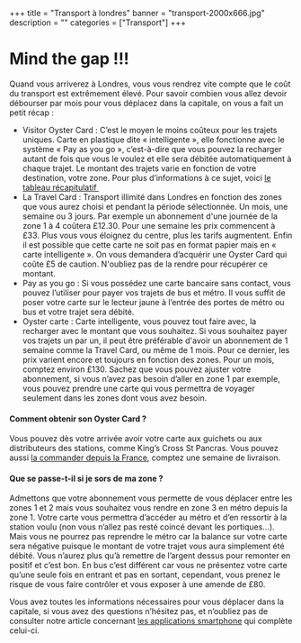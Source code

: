 +++
title = "Transport à londres"
banner = "transport-2000x666.jpg"
description = ""
categories = ["Transport"]
+++

# Mind the gap !!!

Quand vous arriverez à Londres, vous vous rendrez vite compte que le coût du transport est extrêmement élevé. Pour savoir combien vous allez devoir débourser par mois pour vous déplacez dans la capitale, on vous a fait un petit récap :

<ul><li>Visitor Oyster Card : C’est le moyen le moins coûteux pour les trajets uniques. Carte en plastique dite « intelligente », elle fonctionne avec le système « Pay as you go », c’est-à-dire que vous pouvez la recharger autant de fois que vous le voulez et elle sera débitée automatiquement à chaque trajet. Le montant des trajets varie en fonction de votre destination, votre zone. Pour plus d’informations à ce sujet, voici <a href="https://visitorshop.tfl.gov.uk/~/media/files/pdfs/tfl_prices_2016.ashx">le tableau récapitulatif&nbsp;</a>

</li><li>La Travel Card : Transport illimité dans Londres en fonction des zones que vous aurez choisi et pendant la période sélectionnée. Un mois, une semaine ou 3 jours. Par exemple un abonnement d'une journée de la zone 1 à 4 coûtera £12.30. Pour une semaine les prix commencent à £33. Plus vous vous éloignez du centre, plus les tarifs augmentent. Enfin il est possible que cette carte ne soit pas en format papier mais en « carte intelligente ». On vous demandera d’acquérir une Oyster Card qui coûte £5 de caution. N'oubliez pas de la rendre pour récupérer ce montant.</li><li>Pay as you go : Si vous possédez une carte bancaire sans contact, vous pouvez l’utiliser pour payer vos trajets de bus et métro. Il vous suffit de poser votre carte sur le lecteur jaune à l’entrée des portes de métro ou bus et votre trajet sera débité.</li><li>Oyster carte : Carte intelligente, vous pouvez tout faire avec, la recharger avec le montant que vous souhaitez. Si vous souhaitez payer vos trajets un par un, il peut être préférable d'avoir un abonnement de 1 semaine comme la Travel Card, ou même de 1 mois. Pour ce dernier, les prix varient encore et toujours en fonction des zones. Pour un mois, comptez environ £130. Sachez que vous pouvez ajuster votre abonnement, si vous n’avez pas besoin d’aller en zone 1 par exemple, vous pouvez prendre une carte qui vous permettra de voyager seulement dans les zones dont vous avez besoin.</li></ul>

#### Comment obtenir son Oyster Card ?

Vous pouvez dès votre arrivée avoir votre carte aux guichets ou aux distributeurs des stations, comme King’s Cross St Pancras. Vous pouvez aussi <a href="https://oyster.tfl.gov.uk/oyster/link/0005.do">la commander depuis la France</a>, comptez une semaine de livraison.

#### Que se passe-t-il si je sors de ma zone ?

Admettons que votre abonnement vous permette de vous déplacer entre les zones 1 et 2 mais vous souhaitez vous rendre en zone 3 en métro depuis la zone 1. Votre carte vous permettra d’accéder au métro et d’en ressortir à la station voulu (non vous n’allez pas resté coincé devant les portiques…). Mais vous ne pourrez pas reprendre le métro car la balance sur votre carte sera négative puisque le montant de votre trajet vous aura simplement été débité. Vous n’aurez plus qu’à remettre de l’argent dessus pour remonter en positif et c’est bon. En bus c’est différent car vous ne présentez votre carte qu’une seule fois en entrant et pas en sortant, cependant, vous prenez le risque de vous faire contrôler et vous exposer à une amende de £80.

Vous avez toutes les informations nécessaires pour vous déplacer dans la capitale, si vous avez des questions n’hésitez pas, et n’oubliez pas de consulter notre article concernant <a href="/fr/blog/les-applications-utiles-a-londres/">les applications smartphone</a> qui complète celui-ci.
